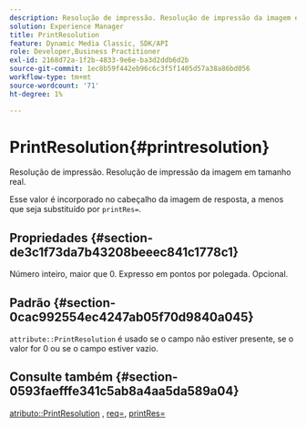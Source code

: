 ```yaml
---
description: Resolução de impressão. Resolução de impressão da imagem em tamanho real.
solution: Experience Manager
title: PrintResolution
feature: Dynamic Media Classic, SDK/API
role: Developer,Business Practitioner
exl-id: 2168d72a-1f2b-4833-9e6e-ba3d2ddb6d2b
source-git-commit: 1ec8b59f442eb96c6c3f5f1405d57a38a86bd056
workflow-type: tm+mt
source-wordcount: '71'
ht-degree: 1%

---
```


# PrintResolution{#printresolution}

Resolução de impressão. Resolução de impressão da imagem em tamanho real.

Esse valor é incorporado no cabeçalho da imagem de resposta, a menos que seja substituído por `printRes=`.

## Propriedades {#section-de3c1f73da7b43208beeec841c1778c1}

Número inteiro, maior que 0. Expresso em pontos por polegada. Opcional.

## Padrão {#section-0cac992554ec4247ab05f70d9840a045}

`attribute::PrintResolution` é usado se o campo não estiver presente, se o valor for 0 ou se o campo estiver vazio.

## Consulte também {#section-0593faefffe341c5ab8a4aa5da589a04}

[atributo::PrintResolution](../../../../../../is-api/image-catalog/image-serving-api-ref/c-image-catalog-reference/c-attributes-reference/r-printresolution.md#reference-a53c6850077148c9bd88a8c5c1c400c5) ,  [req=](../../../../../../is-api/http-ref/image-serving-api-ref/c-http-protocol-reference/c-command-reference/r-req/r-req.md#reference-907cdb4a97034db7ad94695f25552e76),  [printRes=](../../../../../../is-api/http-ref/image-serving-api-ref/c-http-protocol-reference/c-command-reference/r-printres.md#reference-84f52afff4704c4b9d58e4bbbaea1491)
